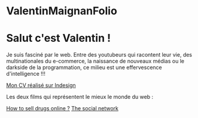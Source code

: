 # ValentinMaignanFolio

<h1>
Salut c'est Valentin !
</h1>

<p>
Je suis fasciné par le web. Entre des youtubeurs qui racontent leur vie, des multinationales du e-commerce, la naissance de nouveaux médias ou le darkside de la programmation,  ce milieu est une effervescence d'intelligence !!!
</p>

[Mon CV réalisé sur Indesign](github.com/ValentinMaignanFolio/ValentinMaignanFolio/raw/main/CV%20-%20Valentin%20Maignan.pdf)

<p>
Les deux films qui représentent le mieux le monde du web :
</p>

[How to sell drugs online ?](https://www.youtube.com/watch?v=3sxg1xXmd0I)
[The social network](https://www.youtube.com/watch?v=-kUJo_-Jvso)
